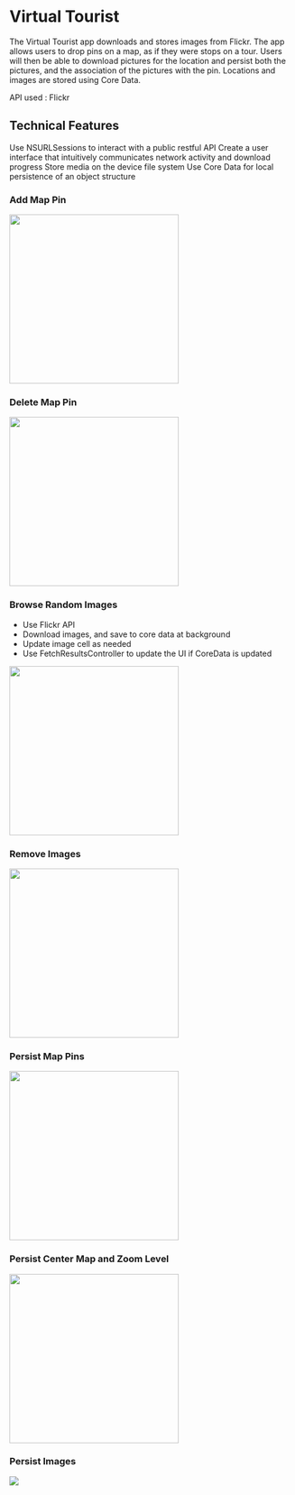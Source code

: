 # Virtual Tourist

The Virtual Tourist app downloads and stores images from Flickr. The app allows users to drop pins on a map, as if they were stops on a tour. Users will then be able to download pictures for the location and persist both the pictures, and the association of the pictures with the pin. Locations and images are stored using Core Data.

API used : Flickr

## Technical Features
Use NSURLSessions to interact with a public restful API
Create a user interface that intuitively communicates network activity and download progress
Store media on the device file system Use Core Data for local persistence of an object structure

### Add Map Pin
<img src="https://media.giphy.com/media/26Ff6cIIOEZVjfX9e/giphy.gif" width="300">

### Delete Map Pin
<img src="https://media.giphy.com/media/3ohjV0RGllpl69aSg8/giphy.gif" width="300">

### Browse Random Images
- Use Flickr API
- Download images, and save to core data at background
- Update image cell as needed
- Use FetchResultsController to update the UI if CoreData is updated

<img src="https://github.com/nsutanto/ios-VirtualTourist/blob/master/ImageAndMedia/giphy/giphy-browseImages.gif" width="300">

### Remove Images
<img src="https://media.giphy.com/media/3ohjUSK8rXNSdvrQQw/giphy.gif" width="300">

### Persist Map Pins
<img src="https://media.giphy.com/media/l4EoTt9HYSnoVKQSY/giphy.gif" width="300">

### Persist Center Map and Zoom Level
<img src="https://github.com/nsutanto/ios-VirtualTourist/blob/master/ImageAndMedia/giphy/giphy-persistZoomLevel.gif" width="300">

### Persist Images
<img src="https://media.giphy.com/media/26Ff79Is1bSrb2kLe/giphy.gif">
